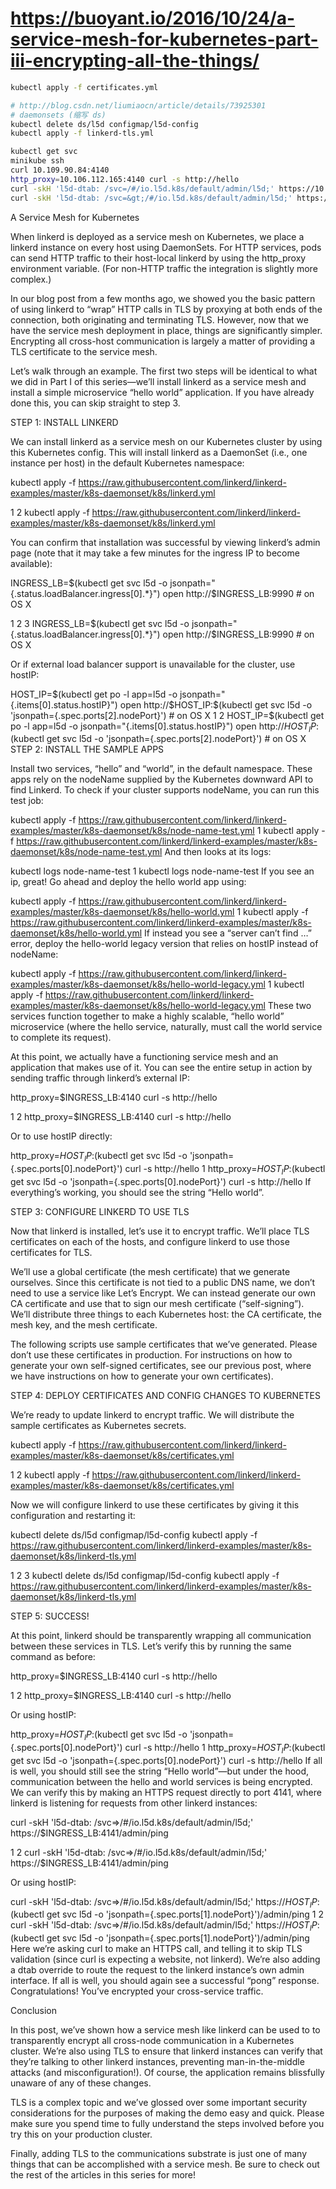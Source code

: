

# https://buoyant.io/2016/10/24/a-service-mesh-for-kubernetes-part-iii-encrypting-all-the-things/


```sh
kubectl apply -f certificates.yml

# http://blog.csdn.net/liumiaocn/article/details/73925301
# daemonsets (缩写 ds)
kubectl delete ds/l5d configmap/l5d-config
kubectl apply -f linkerd-tls.yml

kubectl get svc
minikube ssh
curl 10.109.90.84:4140
http_proxy=10.106.112.165:4140 curl -s http://hello
curl -skH 'l5d-dtab: /svc=/#/io.l5d.k8s/default/admin/l5d;' https://10.106.112.165:4141/admin/ping
curl -skH 'l5d-dtab: /svc=&gt;/#/io.l5d.k8s/default/admin/l5d;' https://10.106.112.165:9990/admin/ping
```

A Service Mesh for Kubernetes

When linkerd is deployed as a service mesh on Kubernetes, we place a linkerd instance on every host using DaemonSets. For HTTP services, pods can send HTTP traffic to their host-local linkerd by using the http_proxy environment variable. (For non-HTTP traffic the integration is slightly more complex.)

In our blog post from a few months ago, we showed you the basic pattern of using linkerd to “wrap” HTTP calls in TLS by proxying at both ends of the connection, both originating and terminating TLS. However, now that we have the service mesh deployment in place, things are significantly simpler. Encrypting all cross-host communication is largely a matter of providing a TLS certificate to the service mesh.

Let’s walk through an example. The first two steps will be identical to what we did in Part I of this series—we’ll install linkerd as a service mesh and install a simple microservice “hello world” application. If you have already done this, you can skip straight to step 3.

STEP 1: INSTALL LINKERD

We can install linkerd as a service mesh on our Kubernetes cluster by using this Kubernetes config. This will install linkerd as a DaemonSet (i.e., one instance per host) in the default Kubernetes namespace:


kubectl apply -f https://raw.githubusercontent.com/linkerd/linkerd-examples/master/k8s-daemonset/k8s/linkerd.yml

1
2
kubectl apply -f https://raw.githubusercontent.com/linkerd/linkerd-examples/master/k8s-daemonset/k8s/linkerd.yml
 
You can confirm that installation was successful by viewing linkerd’s admin page (note that it may take a few minutes for the ingress IP to become available):


INGRESS_LB=$(kubectl get svc l5d -o jsonpath="{.status.loadBalancer.ingress[0].*}")
open http://$INGRESS_LB:9990 # on OS X

1
2
3
INGRESS_LB=$(kubectl get svc l5d -o jsonpath="{.status.loadBalancer.ingress[0].*}")
open http://$INGRESS_LB:9990 # on OS X
 
Or if external load balancer support is unavailable for the cluster, use hostIP:


HOST_IP=$(kubectl get po -l app=l5d -o jsonpath="{.items[0].status.hostIP}")
open http://$HOST_IP:$(kubectl get svc l5d -o 'jsonpath={.spec.ports[2].nodePort}') # on OS X
1
2
HOST_IP=$(kubectl get po -l app=l5d -o jsonpath="{.items[0].status.hostIP}")
open http://$HOST_IP:$(kubectl get svc l5d -o 'jsonpath={.spec.ports[2].nodePort}') # on OS X
STEP 2: INSTALL THE SAMPLE APPS

Install two services, “hello” and “world”, in the default namespace. These apps rely on the nodeName supplied by the Kubernetes downward API to find Linkerd. To check if your cluster supports nodeName, you can run this test job:


kubectl apply -f https://raw.githubusercontent.com/linkerd/linkerd-examples/master/k8s-daemonset/k8s/node-name-test.yml
1
kubectl apply -f https://raw.githubusercontent.com/linkerd/linkerd-examples/master/k8s-daemonset/k8s/node-name-test.yml
And then looks at its logs:


kubectl logs node-name-test
1
kubectl logs node-name-test
If you see an ip, great! Go ahead and deploy the hello world app using:


kubectl apply -f https://raw.githubusercontent.com/linkerd/linkerd-examples/master/k8s-daemonset/k8s/hello-world.yml
1
kubectl apply -f https://raw.githubusercontent.com/linkerd/linkerd-examples/master/k8s-daemonset/k8s/hello-world.yml
If instead you see a “server can’t find …” error, deploy the hello-world legacy version that relies on hostIP instead of nodeName:


kubectl apply -f https://raw.githubusercontent.com/linkerd/linkerd-examples/master/k8s-daemonset/k8s/hello-world-legacy.yml
1
kubectl apply -f https://raw.githubusercontent.com/linkerd/linkerd-examples/master/k8s-daemonset/k8s/hello-world-legacy.yml
These two services function together to make a highly scalable, “hello world” microservice (where the hello service, naturally, must call the world service to complete its request).

At this point, we actually have a functioning service mesh and an application that makes use of it. You can see the entire setup in action by sending traffic through linkerd’s external IP:


http_proxy=$INGRESS_LB:4140 curl -s http://hello

1
2
http_proxy=$INGRESS_LB:4140 curl -s http://hello
 
Or to use hostIP directly:


http_proxy=$HOST_IP:$(kubectl get svc l5d -o 'jsonpath={.spec.ports[0].nodePort}') curl -s http://hello
1
http_proxy=$HOST_IP:$(kubectl get svc l5d -o 'jsonpath={.spec.ports[0].nodePort}') curl -s http://hello
If everything’s working, you should see the string “Hello world”.

STEP 3: CONFIGURE LINKERD TO USE TLS

Now that linkerd is installed, let’s use it to encrypt traffic. We’ll place TLS certificates on each of the hosts, and configure linkerd to use those certificates for TLS.

We’ll use a global certificate (the mesh certificate) that we generate ourselves. Since this certificate is not tied to a public DNS name, we don’t need to use a service like Let’s Encrypt. We can instead generate our own CA certificate and use that to sign our mesh certificate (“self-signing”). We’ll distribute three things to each Kubernetes host: the CA certificate, the mesh key, and the mesh certificate.

The following scripts use sample certificates that we’ve generated. Please don’t use these certificates in production. For instructions on how to generate your own self-signed certificates, see our previous post, where we have instructions on how to generate your own certificates).

STEP 4: DEPLOY CERTIFICATES AND CONFIG CHANGES TO KUBERNETES

We’re ready to update linkerd to encrypt traffic. We will distribute the sample certificates as Kubernetes secrets.


kubectl apply -f https://raw.githubusercontent.com/linkerd/linkerd-examples/master/k8s-daemonset/k8s/certificates.yml

1
2
kubectl apply -f https://raw.githubusercontent.com/linkerd/linkerd-examples/master/k8s-daemonset/k8s/certificates.yml
 
Now we will configure linkerd to use these certificates by giving it this configuration and restarting it:


kubectl delete ds/l5d configmap/l5d-config
kubectl apply -f https://raw.githubusercontent.com/linkerd/linkerd-examples/master/k8s-daemonset/k8s/linkerd-tls.yml

1
2
3
kubectl delete ds/l5d configmap/l5d-config
kubectl apply -f https://raw.githubusercontent.com/linkerd/linkerd-examples/master/k8s-daemonset/k8s/linkerd-tls.yml
 
STEP 5: SUCCESS!

At this point, linkerd should be transparently wrapping all communication between these services in TLS. Let’s verify this by running the same command as before:


http_proxy=$INGRESS_LB:4140 curl -s http://hello

1
2
http_proxy=$INGRESS_LB:4140 curl -s http://hello
 
Or using hostIP:


http_proxy=$HOST_IP:$(kubectl get svc l5d -o 'jsonpath={.spec.ports[0].nodePort}') curl -s http://hello
1
http_proxy=$HOST_IP:$(kubectl get svc l5d -o 'jsonpath={.spec.ports[0].nodePort}') curl -s http://hello
If all is well, you should still see the string “Hello world”—but under the hood, communication between the hello and world services is being encrypted. We can verify this by making an HTTPS request directly to port 4141, where linkerd is listening for requests from other linkerd instances:


curl -skH 'l5d-dtab: /svc=&gt;/#/io.l5d.k8s/default/admin/l5d;' https://$INGRESS_LB:4141/admin/ping

1
2
curl -skH 'l5d-dtab: /svc=&gt;/#/io.l5d.k8s/default/admin/l5d;' https://$INGRESS_LB:4141/admin/ping
 
Or using hostIP:


curl -skH 'l5d-dtab: /svc=&gt;/#/io.l5d.k8s/default/admin/l5d;'
https://$HOST_IP:$(kubectl get svc l5d -o 'jsonpath={.spec.ports[1].nodePort}')/admin/ping
1
2
curl -skH 'l5d-dtab: /svc=&gt;/#/io.l5d.k8s/default/admin/l5d;'
https://$HOST_IP:$(kubectl get svc l5d -o 'jsonpath={.spec.ports[1].nodePort}')/admin/ping
Here we’re asking curl to make an HTTPS call, and telling it to skip TLS validation (since curl is expecting a website, not linkerd). We’re also adding a dtab override to route the request to the linkerd instance’s own admin interface. If all is well, you should again see a successful “pong” response. Congratulations! You’ve encrypted your cross-service traffic.

Conclusion

In this post, we’ve shown how a service mesh like linkerd can be used to to transparently encrypt all cross-node communication in a Kubernetes cluster. We’re also using TLS to ensure that linkerd instances can verify that they’re talking to other linkerd instances, preventing man-in-the-middle attacks (and misconfiguration!). Of course, the application remains blissfully unaware of any of these changes.

TLS is a complex topic and we’ve glossed over some important security considerations for the purposes of making the demo easy and quick. Please make sure you spend time to fully understand the steps involved before you try this on your production cluster.

Finally, adding TLS to the communications substrate is just one of many things that can be accomplished with a service mesh. Be sure to check out the rest of the articles in this series for more!
